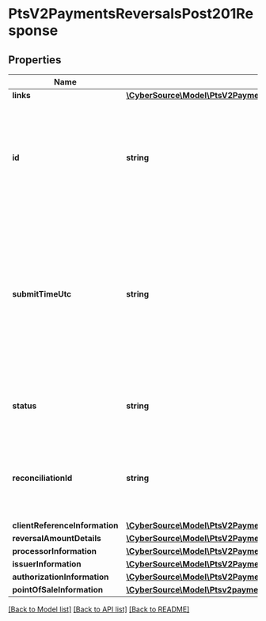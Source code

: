 # PtsV2PaymentsReversalsPost201Response

## Properties
Name | Type | Description | Notes
------------ | ------------- | ------------- | -------------
**links** | [**\CyberSource\Model\PtsV2PaymentsReversalsPost201ResponseLinks**](PtsV2PaymentsReversalsPost201ResponseLinks.md) |  | [optional] 
**id** | **string** | An unique identification number assigned by CyberSource to identify the submitted request. It is also appended to the endpoint of the resource. | [optional] 
**submitTimeUtc** | **string** | Time of request in UTC. Format: &#x60;YYYY-MM-DDThh:mm:ssZ&#x60; Example &#x60;2016-08-11T22:47:57Z&#x60; equals August 11, 2016, at 22:47:57 (10:47:57 p.m.). The &#x60;T&#x60; separates the date and the time. The &#x60;Z&#x60; indicates UTC. | [optional] 
**status** | **string** | The status of the submitted transaction.  Possible values:  - REVERSED | [optional] 
**reconciliationId** | **string** | The reconciliation id for the submitted transaction. This value is not returned for all processors. | [optional] 
**clientReferenceInformation** | [**\CyberSource\Model\PtsV2PaymentsPost201ResponseClientReferenceInformation**](PtsV2PaymentsPost201ResponseClientReferenceInformation.md) |  | [optional] 
**reversalAmountDetails** | [**\CyberSource\Model\PtsV2PaymentsReversalsPost201ResponseReversalAmountDetails**](PtsV2PaymentsReversalsPost201ResponseReversalAmountDetails.md) |  | [optional] 
**processorInformation** | [**\CyberSource\Model\PtsV2PaymentsReversalsPost201ResponseProcessorInformation**](PtsV2PaymentsReversalsPost201ResponseProcessorInformation.md) |  | [optional] 
**issuerInformation** | [**\CyberSource\Model\PtsV2PaymentsReversalsPost201ResponseIssuerInformation**](PtsV2PaymentsReversalsPost201ResponseIssuerInformation.md) |  | [optional] 
**authorizationInformation** | [**\CyberSource\Model\PtsV2PaymentsReversalsPost201ResponseAuthorizationInformation**](PtsV2PaymentsReversalsPost201ResponseAuthorizationInformation.md) |  | [optional] 
**pointOfSaleInformation** | [**\CyberSource\Model\Ptsv2paymentsidreversalsPointOfSaleInformation**](Ptsv2paymentsidreversalsPointOfSaleInformation.md) |  | [optional] 

[[Back to Model list]](../README.md#documentation-for-models) [[Back to API list]](../README.md#documentation-for-api-endpoints) [[Back to README]](../README.md)


